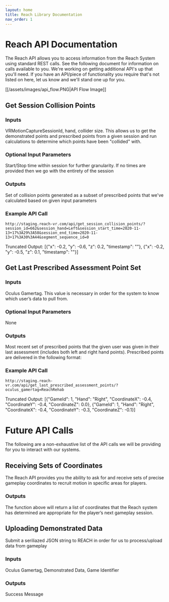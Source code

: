 ```yaml
---
layout: home
title: Reach Library Documentation
nav_order: 1
---
```


# Reach API Documentation
The Reach API allows you to access information from the Reach System using standard REST calls. See the following document for information on calls available to you. We're working on getting additional API's up that you'll need. If you have an API/piece of functionality you require that's not listed on here, let us know and we'll stand one up for you. 

[[/assets/images/api_flow.PNG|API Flow Image]]

## Get Session Collision Points

### Inputs

VRMotionCaptureSessionId, hand, collider size. This allows us to get the demonstrated points and prescribed points from a given session and run calculations to determine which points have been "collided" with. 

### Optional Input Parameters

Start/Stop time within session for further granularity. If no times are provided then we go with the entirety of the session

### Outputs

Set of collision points generated as a subset of prescribed points that we've calculated based on given input parameters

### Example API Call

`http://staging.reach-vr.com/api/get_session_collision_points/?session_id=662&session_hand=Left&session_start_time=2020-11-13+17%3A29%3A58&session_end_time=2020-11-13+17%3A30%3A44&segment_sequence_id=0`

Truncated Output: [{"x": -0.2, "y": -0.6, "z": 0.2, "timestamp": ""}, {"x": -0.2, "y": -0.5, "z": 0.1, "timestamp": ""}]

## Get Last Prescribed Assessment Point Set

### Inputs

Oculus Gamertag. This value is necessary in order for the system to know which user’s data to pull from. 

### Optional Input Parameters

None

### Outputs

Most recent set of prescribed points that the given user was given in their last assessment (includes both left and right hand points). Prescribed points are delivered in the following format:


### Example API Call

`http://staging.reach-vr.com/api/get_last_prescribed_assessment_points/?oculus_gamertag=ReachRehab`

Truncated Output: [{"GameId": 1, "Hand": "Right", "CoordinateX": -0.4, "CoordinateY": -0.4, "CoordinateZ": 0.0}, {"GameId": 1, "Hand": "Right", "CoordinateX": -0.4, "CoordinateY": -0.3, "CoordinateZ": -0.1}]





# Future API Calls
The following are a non-exhaustive list of the API calls we will be providing for you to interact with our systems. 

## Receiving Sets of Coordinates
The Reach API provides you the ability to ask for and receive sets of precise gameplay coordinates to recruit motion in specific areas for players.

### Outputs

The function above will return a list of coordinates that the Reach system has determined are appropriate for the player’s next gameplay session. 


## Uploading Demonstrated Data
Submit a seriliazed JSON string to REACH in order for us to process/upload data from gameplay

### Inputs
Oculus Gamertag, Demonstrated Data, Game Identifier

### Outputs
Success Message






